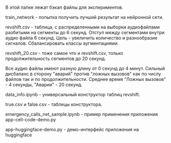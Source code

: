 В этой папке лежат бэкап файлы для экспериментов.

train_network - попытка получить лучший результат на нейронной сети.

revshift.csv - таблица, с распределенными на выборки аудиофайлами разбитыми на сегменты до 6 секунд. Отступ между сегментами внутри аудио файла 6 секунд. Цель - увеличить количество и разнообразие сигналов. Сбалансировать классы аугментациями.

revshift_20.csv - тоже самое что и revshift.csv, только продолжительность сегментов до 20 секунд.

Все аудио файлы имеют разную длину от 0 секунд до 4 минут. Сильный дисбаланс в сторону "аварий" против "ложных вызовов" как по числу файлов так и по продолжительности. Среднее время "Ложных вызовов" - 4 секунды, "Аварии" - 20 секунд.

data_info.ipynb - универсальный конструктор таблиц revshift.

true.csv и false.csv - таблицы конструктора.

emergency_calls_net_sample.ipynb - пример применения приложения app-cell-code-demo.py

app-huggingface-demo.py - демо-интерфейс приложения на huggingface
